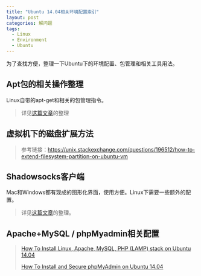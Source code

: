 ```yaml
---
title: "Ubuntu 14.04相关环境配置索引"
layout: post
categories: 解问题
tags:
  - Linux
  - Environment
  - Ubuntu
---
```


为了查找方便，整理一下Ubuntu下的环境配置、包管理和相关工具用法。

<!-- more -->

## Apt包的相关操作整理

Linux自带的apt-get和相关的包管理指令。

> 详见[这篇文章](http://leohope.com/%E5%81%9A%E7%AC%94%E8%AE%B0/2018/04/02/linux-apt/)的整理

## 虚拟机下的磁盘扩展方法

> 参考链接：https://unix.stackexchange.com/questions/196512/how-to-extend-filesystem-partition-on-ubuntu-vm

## Shadowsocks客户端

Mac和Windows都有现成的图形化界面，使用方便。Linux下需要一些额外的配置。

> 详见[这篇文章](http://leohope.com/%E8%A7%A3%E9%97%AE%E9%A2%98/2018/04/07/ubuntu-shadowsocks-client/)的整理。

## Apache+MySQL / phpMyadmin相关配置

> [How To Install Linux, Apache, MySQL, PHP (LAMP) stack on Ubuntu 14.04](https://www.digitalocean.com/community/tutorials/how-to-install-linux-apache-mysql-php-lamp-stack-on-ubuntu-14-04)
>
> [How To Install and Secure phpMyAdmin on Ubuntu 14.04](https://www.digitalocean.com/community/tutorials/how-to-install-and-secure-phpmyadmin-on-ubuntu-14-04)

